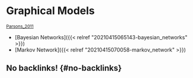 # Graphical Models


<sup id="34f45a18f5c31f7448ad35d2ee3dabfe"><a href="#Parsons_2011" title="Parsons, Probabilistic Graphical Models: Principles and  Techniques by Daphne Koller and Nir Friedman, MIT  Press, 1231 pp., ISBN 0-262-01319-3, {The Knowledge Engineering Review}, v(2), 237&#8211;238 (2011).">Parsons_2011</a></sup>

-   [Bayesian Networks]({{< relref "20210415065143-bayesian_networks" >}})
-   [Markov Network]({{< relref "20210415070058-markov_network" >}})


## No backlinks! {#no-backlinks}

